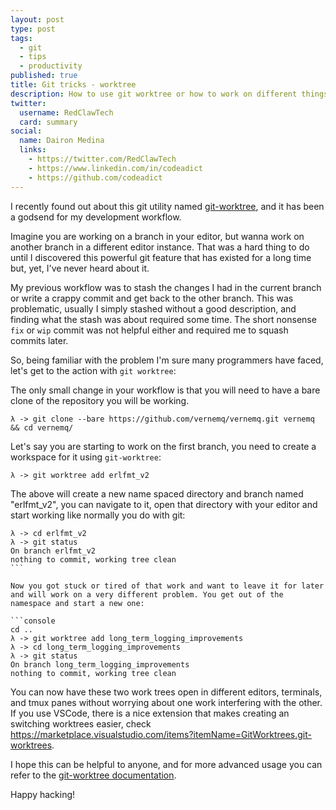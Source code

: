 ```yaml
---
layout: post
type: post
tags:
  - git
  - tips
  - productivity
published: true
title: Git tricks - worktree
description: How to use git worktree or how to work on different things and not get crazy
twitter:
  username: RedClawTech
  card: summary
social:
  name: Dairon Medina
  links:
    - https://twitter.com/RedClawTech
    - https://www.linkedin.com/in/codeadict
    - https://github.com/codeadict
---
```


I recently found out about this git utility named [git-worktree](https://git-scm.com/docs/git-worktree), and it has been a godsend for my development workflow.

Imagine you are working on a branch in your editor, but wanna work on another branch in a different editor instance. That was a hard thing to do until I discovered this powerful git feature that has existed for a long time but, yet, I've never heard about it.

My previous workflow was to stash the changes I had in the current branch or write a crappy commit and get back to the other branch. This was problematic, usually I simply stashed without a good description, and finding what the stash was about required some time. The short nonsense `fix` or `wip` commit was not helpful either and required me to squash commits later.

So, being familiar with the problem I'm sure many programmers have faced, let's get to the action with `git worktree`:

The only small change in your workflow is that you will need to have a bare clone of the repository you will be working.

```console
λ -> git clone --bare https://github.com/vernemq/vernemq.git vernemq && cd vernemq/
```

Let's say you are starting to work on the first branch, you need to create a workspace for it using `git-worktree`:

```console
λ -> git worktree add erlfmt_v2
```

The above will create a new name spaced directory and branch named "erlfmt_v2", you can navigate to it, open that directory with your editor and start working like normally you do with git:

````console
λ -> cd erlfmt_v2
λ -> git status
On branch erlfmt_v2
nothing to commit, working tree clean
```

Now you got stuck or tired of that work and want to leave it for later and will work on a very different problem. You get out of the namespace and start a new one:

```console
cd ..
λ -> git worktree add long_term_logging_improvements
λ -> cd long_term_logging_improvements
λ -> git status
On branch long_term_logging_improvements
nothing to commit, working tree clean
````

You can now have these two work trees open in different editors, terminals, and tmux panes without worrying about one work interfering with the other. If you use VSCode, there is a nice extension that makes creating an switching worktrees easier, check https://marketplace.visualstudio.com/items?itemName=GitWorktrees.git-worktrees.

I hope this can be helpful to anyone, and for more advanced usage you can refer to the [git-worktree documentation](https://git-scm.com/docs/git-worktree).

Happy hacking!
